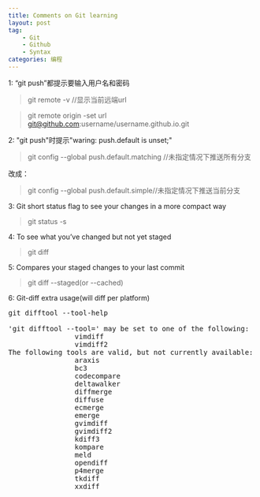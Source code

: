 ```yaml
---
title: Comments on Git learning
layout: post
tag:
    - Git
    - Github
    - Syntax
categories: 编程
---
```


1: “git push”都提示要输入用户名和密码 [<i class="fa fa-link"></i>](https://help.github.com/articles/changing-a-remote-s-url/ "Changing a remote's URL")
>git remote -v //显示当前远端url

>git remote origin -set url git@github.com:username/username.github.io.git

2: "git push"时提示"waring: push.default is unset;"
>git config --global push.default.matching //未指定情况下推送所有分支<br>

改成：

>git config --global push.default.simple//未指定情况下推送当前分支

3: Git short status flag to see your changes in a more compact way

>git status -s

4: To see what you’ve changed but not yet staged

>git diff

5: Compares your staged changes to your last commit

>git diff --staged(or --cached)

6: Git-diff extra usage(will diff per platform)
<pre class="md">
git difftool --tool-help

'git difftool --tool=<tool>' may be set to one of the following:
                vimdiff
                vimdiff2
The following tools are valid, but not currently available:
                araxis
                bc3
                codecompare
                deltawalker
                diffmerge
                diffuse
                ecmerge
                emerge
                gvimdiff
                gvimdiff2
                kdiff3
                kompare
                meld
                opendiff
                p4merge
                tkdiff
                xxdiff
</pre>
